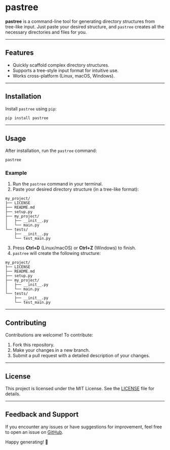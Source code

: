 
# pastree

**pastree** is a command-line tool for generating directory structures from tree-like input. Just paste your desired structure, and `pastree` creates all the necessary directories and files for you.

---

## Features

- Quickly scaffold complex directory structures.
- Supports a tree-style input format for intuitive use.
- Works cross-platform (Linux, macOS, Windows).

---

## Installation

Install `pastree` using `pip`:

```bash
pip install pastree
```

---

## Usage

After installation, run the `pastree` command:

```bash
pastree
```

### Example

1. Run the `pastree` command in your terminal.
2. Paste your desired directory structure (in a tree-like format):

```
my_project/
├── LICENSE
├── README.md
├── setup.py
├── my_project/
│   ├── __init__.py
│   └── main.py
└── tests/
    ├── __init__.py
    └── test_main.py
```

3. Press **Ctrl+D** (Linux/macOS) or **Ctrl+Z** (Windows) to finish.
4. `pastree` will create the following structure:

```
my_project/
├── LICENSE
├── README.md
├── setup.py
├── my_project/
│   ├── __init__.py
│   └── main.py
└── tests/
    ├── __init__.py
    └── test_main.py
```

---

## Contributing

Contributions are welcome! To contribute:

1. Fork this repository.
2. Make your changes in a new branch.
3. Submit a pull request with a detailed description of your changes.

---

## License

This project is licensed under the MIT License. See the [LICENSE](LICENSE) file for details.

---

## Feedback and Support

If you encounter any issues or have suggestions for improvement, feel free to open an issue on [GitHub](https://github.com/yourusername/pastree).

Happy generating! 🌳
